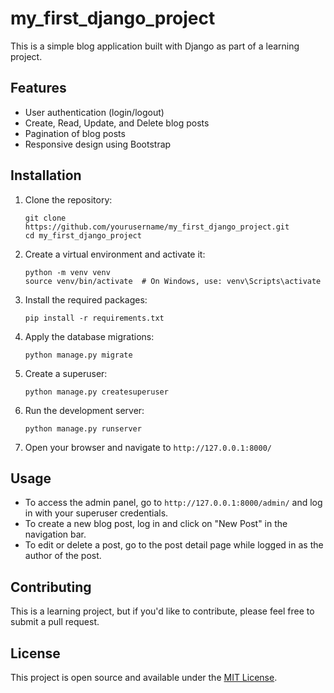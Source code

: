 # my_first_django_project

This is a simple blog application built with Django as part of a learning project.

## Features

- User authentication (login/logout)
- Create, Read, Update, and Delete blog posts
- Pagination of blog posts
- Responsive design using Bootstrap

## Installation

1. Clone the repository:
   ```
   git clone https://github.com/yourusername/my_first_django_project.git
   cd my_first_django_project
   ```

2. Create a virtual environment and activate it:
   ```
   python -m venv venv
   source venv/bin/activate  # On Windows, use: venv\Scripts\activate
   ```

3. Install the required packages:
   ```
   pip install -r requirements.txt
   ```

4. Apply the database migrations:
   ```
   python manage.py migrate
   ```

5. Create a superuser:
   ```
   python manage.py createsuperuser
   ```

6. Run the development server:
   ```
   python manage.py runserver
   ```

7. Open your browser and navigate to `http://127.0.0.1:8000/`

## Usage

- To access the admin panel, go to `http://127.0.0.1:8000/admin/` and log in with your superuser credentials.
- To create a new blog post, log in and click on "New Post" in the navigation bar.
- To edit or delete a post, go to the post detail page while logged in as the author of the post.

## Contributing

This is a learning project, but if you'd like to contribute, please feel free to submit a pull request.

## License

This project is open source and available under the [MIT License](LICENSE).